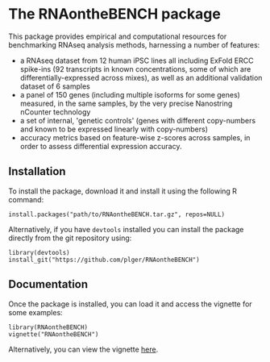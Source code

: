 # The RNAontheBENCH package

This package provides empirical and computational resources for benchmarking RNAseq analysis methods, harnessing a number of features:

- a RNAseq dataset from 12 human iPSC lines all including ExFold ERCC spike-ins (92 transcripts in known concentrations, some of which are differentially-expressed across mixes), as well as an additional validation dataset of 6 samples
- a panel of 150 genes (including multiple isoforms for some genes) measured, in the same samples, by the very precise Nanostring nCounter technology
- a set of internal, 'genetic controls' (genes with different copy-numbers and known to be expressed linearly with copy-numbers)
- accuracy metrics based on feature-wise z-scores across samples, in order to assess differential expression accuracy.

## Installation

To install the package, download it and install it using the following R command:
```
install.packages("path/to/RNAontheBENCH.tar.gz", repos=NULL)
```

Alternatively, if you have `devtools` installed you can install the package directly from the git repository using:
```
library(devtools)
install_git("https://github.com/plger/RNAontheBENCH")
```

## Documentation

Once the package is installed, you can load it and access the vignette for some examples:
```
library(RNAontheBENCH)
vignette("RNAontheBENCH")
```

Alternatively, you can view the vignette [here](vignette/RNAontheBENCH_files/RNAontheBENCH.html).
